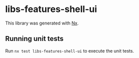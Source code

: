 # libs-features-shell-ui

This library was generated with [Nx](https://nx.dev).

## Running unit tests

Run `nx test libs-features-shell-ui` to execute the unit tests.
